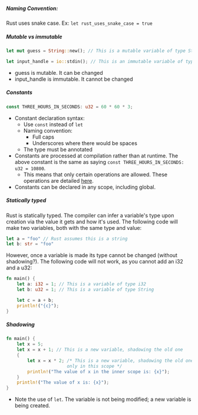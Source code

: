 ##### Naming Convention:
Rust uses snake case. Ex: `let rust_uses_snake_case = true`

##### Mutable vs immutable
```rust
let mut guess = String::new(); // This is a mutable variable of type String

let input_handle = io::stdin(); // This is an immutable variable of type io::Stdin
```

* guess is mutable. It can be changed
* input_handle is immutable. It cannot be changed

##### Constants
```rust
const THREE_HOURS_IN_SECONDS: u32 = 60 * 60 * 3;
```
* Constant declaration syntax:
	* Use `const` instead of `let`
	* Naming convention:
		* Full caps
		* Underscores where there would be spaces
	* The type must be annotated
* Constants are processed at compilation rather than at runtime. The above constant is the same as saying `const THREE_HOURS_IN_SECONDS: u32 = 10800`.
	* This means that only certain operations are allowed. 
	  These operations are detailed [here](https://doc.rust-lang.org/reference/const_eval.html).
* Constants can be declared in any scope, including global.
##### Statically typed
Rust is statically typed. The compiler can infer a variable's type upon creation via the value it gets and how it's used. The following code will make two variables, both with the same type and value:
```rust
let a = "foo" // Rust assumes this is a string
let b: str = "foo"
```

However, once a variable is made its type cannot be changed (without shadowing?). The following code will not work, as you cannot add an i32 and a u32:
```rust
fn main() {
    let a: i32 = 1; // This is a variable of type i32
    let b: u32 = 1; // This is a variable of type String

    let c = a + b;
    println!("{c}");
}
```

##### Shadowing
```rust
fn main() {
    let x = 5;
    let x = x + 1; // This is a new variable, shadowing the old one
    {
        let x = x * 2; /* This is a new variable, shadowing the old one but
                       only in this scope */
        println!("The value of x in the inner scope is: {x}");
    }
    println!("The value of x is: {x}");
}
```
* Note the use of `let`. The variable is not being modified; a new variable is being created. 


